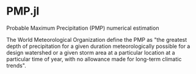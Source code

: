 # PMP.jl
Probable Maximum Precipitation (PMP) numerical estimation

The World Meteorological Organization define the PMP as "the greatest depth of precipitation for a given duration meteorologically possible for a design watershed or a given storm area at a particular location at a particular time of year, with no allowance made for long-term climatic trends".
